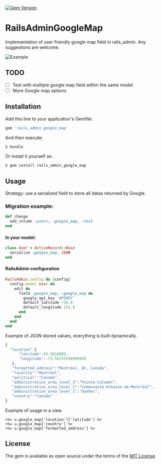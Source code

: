 [![Gem Version](https://badge.fury.io/rb/rails_admin_google_map.svg)](https://badge.fury.io/rb/rails_admin_google_map)

# RailsAdminGoogleMap
Implementation of user friendly google map field in rails_admin.
Any suggestions are welcome.

![Example](http://i.imgur.com/ZlxMvZK.png)

## TODO
- [ ] Test with multiple google map field within the same model
- [ ] More Google map options

## Installation
Add this line to your application's Gemfile:

```ruby
gem 'rails_admin_google_map'
```

And then execute:
```bash
$ bundle
```

Or install it yourself as:
```bash
$ gem install rails_admin_google_map
```

## Usage
Strategy: use a serialized field to store all datas returned by Google.

### Migration example:
```ruby
def change
  add_column :users, :google_map, :text
end
```

#### In your model:
```ruby
class User < ActiveRecord::Base
  serialize :google_map, JSON
end
```

#### RailsAdmin configuration
```ruby
RailsAdmin.config do |config|
  config.model User do
    edit do
      field :google_map, :google_map do
        google_api_key 'APIKEY'
        default_latitude -34.0
        default_longitude 151.0
      end
    end
  end
end
```

Example of JSON stored values, everything is built dynamically.

```javascript
{
  "location":{
      "latitude":45.5016889,
      "longitude":-73.56725599999999
   },
   "formatted_address":"Montréal, QC, Canada",
   "locality":"Montréal",
   "political":"Canada",
   "administrative_area_level_3":"Pointe-Calumet",
   "administrative_area_level_2":"Communauté-Urbaine-de-Montréal",
   "administrative_area_level_1":"Québec",
   "country":"Canada"
}
```

Example of usage in a view

```
<%= u.google_map['location']['latitude'] %>
<%= u.google_map['country'] %>
<%= u.google_map['formatted_address'] %>
```

## License
The gem is available as open source under the terms of the [MIT License](http://opensource.org/licenses/MIT).
